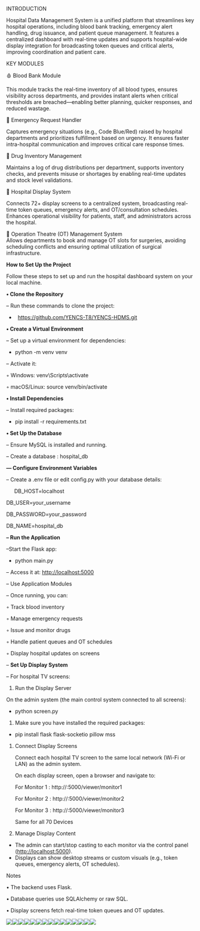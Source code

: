 ﻿INTRODUCTION

Hospital Data Management System is a unified platform that streamlines key hospital operations, including blood bank tracking, emergency alert handling, drug issuance, and patient queue management. It features a centralized dashboard with real-time updates and supports hospital-wide display integration for broadcasting token queues and critical alerts, improving coordination and patient care. 

KEY MODULES

🩸 Blood Bank Module

This module tracks the real-time inventory of all blood types, ensures visibility across departments, and provides instant alerts when critical thresholds are breached—enabling better planning, quicker responses, and reduced wastage.

🚨 Emergency Request Handler

Captures emergency situations (e.g., Code Blue/Red) raised by hospital departments and prioritizes fulfillment based on urgency. It ensures faster intra-hospital communication and improves critical care response times.

💊 Drug Inventory Management 

Maintains a log of drug distributions per department, supports inventory checks, and prevents misuse or shortages by enabling real-time updates and stock level validations.

🏥 Hospital Display System

Connects 72+ display screens to a centralized system, broadcasting real-time token queues, emergency alerts, and OT/consultation schedules. Enhances operational visibility for patients, staff, and administrators across the hospital.

🛌 Operation Theatre (OT) Management System\
Allows departments to book and manage OT slots for surgeries, avoiding scheduling conflicts and ensuring optimal utilization of surgical infrastructure.


**How to Set Up the Project**

Follow these steps to set up and run the hospital dashboard system on your local machine.

**•	Clone the Repository**

–	Run these commands to clone the project:

- ` `https://github.com/YENCS-T8/YENCS-HDMS.git

**•	Create a Virtual Environment**

–	Set up a virtual environment for dependencies: 

- python -m venv venv

–	Activate it:

◦	Windows:  venv\Scripts\activate

◦	macOS/Linux: source venv/bin/activate

**•	Install Dependencies**

–	Install required packages:

- pip install -r requirements.txt

**•	Set Up the Database**

–	Ensure MySQL is installed and running.

–	Create a database : hospital\_db


**–– Configure Environment Variables**

– Create a .env file or edit config.py with your database details:

`	`DB\_HOST=localhost 

DB\_USER=your\_username

DB\_PASSWORD=your\_password 

DB\_NAME=hospital\_db

**–	Run the Application**

–Start the Flask app:

- python main.py

– Access it at: <http://localhost:5000>

–	Use Application Modules

–	Once running, you can:

◦	Track blood inventory

◦	Manage emergency requests

◦	Issue and monitor drugs

◦	Handle patient queues and OT schedules

◦	Display hospital updates on screens

–	**Set Up Display System**

–	For hospital TV screens:

1. Run the Display Server

On the admin system (the main control system connected to all screens):

- python screen.py

1. Make sure you have installed the required packages:
- pip install flask flask-socketio pillow mss

1. Connect Display Screens

   Connect each hospital TV screen to the same local network (Wi-Fi or LAN) as the admin system.

   On each display screen, open a browser and navigate to:

   For Monitor 1 : http://<admin-ip>:5000/viewer/monitor1

   For Monitor 2 : http://<admin-ip>:5000/viewer/monitor2

   For Monitor 3 : http://<admin-ip>:5000/viewer/monitor3

   Same for all 70 Devices

3. Manage Display Content
- The admin can start/stop casting to each monitor via the control panel (<http://localhost:5000>).
- Displays can show desktop streams or custom visuals (e.g., token queues, emergency alerts, OT schedules).

Notes

•	The backend uses Flask.

•	Database queries use SQLAlchemy or raw SQL.

•	Display screens fetch real-time token queues and OT updates.


![](Aspose.Words.85fd565a-a0b1-4424-8545-e7c691960296.001.png)![](Aspose.Words.85fd565a-a0b1-4424-8545-e7c691960296.002.png)![](Aspose.Words.85fd565a-a0b1-4424-8545-e7c691960296.003.png)![](Aspose.Words.85fd565a-a0b1-4424-8545-e7c691960296.004.png)![](Aspose.Words.85fd565a-a0b1-4424-8545-e7c691960296.005.png)![](Aspose.Words.85fd565a-a0b1-4424-8545-e7c691960296.006.png)![](Aspose.Words.85fd565a-a0b1-4424-8545-e7c691960296.007.png)![](Aspose.Words.85fd565a-a0b1-4424-8545-e7c691960296.008.png)![](Aspose.Words.85fd565a-a0b1-4424-8545-e7c691960296.009.png)![](Aspose.Words.85fd565a-a0b1-4424-8545-e7c691960296.010.png)![](Aspose.Words.85fd565a-a0b1-4424-8545-e7c691960296.011.png)![](Aspose.Words.85fd565a-a0b1-4424-8545-e7c691960296.012.png)![](Aspose.Words.85fd565a-a0b1-4424-8545-e7c691960296.013.png)![](Aspose.Words.85fd565a-a0b1-4424-8545-e7c691960296.014.png)![](Aspose.Words.85fd565a-a0b1-4424-8545-e7c691960296.015.png)






